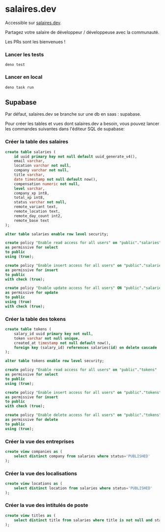# salaires.dev

Accessible sur [salaires.dev](https://salaires.dev).

Partagez votre salaire de développeur / développeuse avec la communauté.

Les PRs sont les bienvenues !

### Lancer les tests

```
deno test
```

### Lancer en local

```
deno task run
```

## Supabase

Par défaut, salaires.dev se branche sur une db en saas : supabase.

Pour créer les tables et vues dont salaires.dev a besoin, vous pouvez lancer les commandes suivantes dans l'éditeur SQL de supabase:

### Créer la table des salaires

```sql
create table salaries (
    id uuid primary key not null default uuid_generate_v4(),
    email varchar,
    location varchar not null,
    company varchar not null,
    title varchar,
    date timestamp not null default now(),
    compensation numeric not null,
    level varchar,
    company_xp int8,
    total_xp int8,
    status varchar not null,
    remote_variant text,
    remote_location text,
    remote_day_count int2,
    remote_base text
);

alter table salaries enable row level security;

create policy "Enable read access for all users" on "public"."salaries"
as permissive for select
to public
using (true);

create policy "Enable insert access for all users" on "public"."salaries"
as permissive for insert
to public
with check (true);

create policy "Enable update access for all users" ON "public"."salaries"
as permissive for update
to public
using (true)
with check (true);
```

### Créer la table des tokens

```sql
create table tokens (
    salary_id uuid primary key not null,
    token varchar not null unique,
    created_at timestamp not null default now(),
    foreign key (salary_id) references salaries(id) on delete cascade
);

alter table tokens enable row level security;

create policy "Enable read access for all users" on "public"."tokens"
as permissive for select
to public
using (true);

create policy "Enable insert access for all users" on "public"."tokens"
as permissive for insert
to public
with check (true);

create policy "Enable delete access for all users" on "public"."tokens"
as permissive for delete
to public
using (true);
```

### Créer la vue des entreprises

```sql
create view companies as (
    select distinct company from salaries where status='PUBLISHED'
);
```

### Créer la vue des localisations

```sql
create view locations as (
    select distinct location from salaries where status='PUBLISHED'
);
```

### Créer la vue des intitulés de poste

```sql
create view titles as (
    select distinct title from salaries where title is not null and status='PUBLISHED'
);
```
